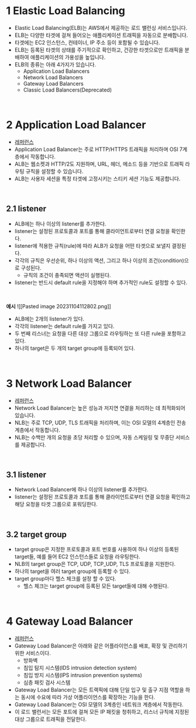 # 1 Elastic Load Balancing

- Elastic Load Balancing(ELB)는 AWS에서 제공하는 로드 밸런싱 서비스입니다.
- ELB는 다양한 타겟에 걸쳐 들어오는 애플리케이션 트래픽을 자동으로 분배합니다.
- 타겟에는 EC2 인스턴스, 컨테이너, IP 주소 등이 포함될 수 있습니다.
- ELB는 등록된 타겟의 상태를 주기적으로 확인하고, 건강한 타겟으로만 트래픽을 분배하여 애플리케이션의 가용성을 높입니다.
- ELB의 종류는 아래 4가지가 있습니다.
	- Application Load Balancers
	- Network Load Balancers
	- Gateway Load Balancers
	- Classic Load Balancers(Deprecated)

<br>

# 2 Application Load Balancer

 * [레퍼런스](https://docs.aws.amazon.com/elasticloadbalancing/latest/application/introduction.html)
 * Application Load Balancer는 주로 HTTP/HTTPS 트래픽을 처리하며 OSI 7계층에서 작동합니다.
 * ALB는 웹소켓과 HTTP/2도 지원하며, URL, 헤더, 메소드 등을 기반으로 트래픽 라우팅 규칙을 설정할 수 있습니다.
 * ALB는 사용자 세션을 특정 타겟에 고정시키는 스티키 세션 기능도 제공합니다.

<br>

## 2.1 listener

 * ALB에는 하나 이상의 listener를 추가한다.
 * listener는 설정된 프로토콜과 포트를 통해 클라이언트로부터 연결 요청을 확인한다.
 * listener에 적용한 규칙(rule)에 따라 ALB가 요청을 어떤 타겟으로 보낼지 결정된다.
 * 각각의 규칙은 우선순위, 하나 이상의 액션, 그리고 하나 이상의 조건(condition)으로 구성된다.
	 * 규칙의 조건이 충족되면 액션이 실행된다.
 * listener는 반드시 default rule을 지정해야 하며 추가적인 rule도 설정할 수 있다.

<br>

**예시**
![[Pasted image 20231104112802.png]]

- ALB에는 2개의 listener가 있다.
- 각각의 listener는 default rule를 가지고 있다.
- 두 번째 리스너는 요청을 다른 대상 그룹으로 라우팅하는 또 다른 rule을 포함하고 있다.
- 하나의 target은 두 개의 target group에 등록되어 있다.

<br>

# 3 Network Load Balancer

* [레퍼런스](https://docs.aws.amazon.com/elasticloadbalancing/latest/network/introduction.html)
* Network Load Balancer는 높은 성능과 저지연 연결을 처리하는 데 최적화되어 있습니다. 
* NLB는 주로 TCP, UDP, TLS 트래픽을 처리하며, 이는 OSI 모델의 4계층인 전송 계층에서 작동합니다.
* NLB는 수백만 개의 요청을 초당 처리할 수 있으며, 자동 스케일링 및 무중단 서비스를 제공합니다.

<br>

## 3.1 listener

* Network Load Balancer에 하나 이상의 listener를 추가한다.
* listener는 설정된 프로토콜과 포트를 통해 클라이언트로부터 연결 요청을 확인하고 해당 요청을 타겟 그룹으로 포워딩한다.

<br>

## 3.2 target group

* target group은 지정한 프로토콜과 포트 번호를 사용하여 하나 이상의 등록된 target들, 예를 들어 EC2 인스턴스들로 요청을 라우팅한다.
* NLB의 target group은 TCP, UDP, TCP_UDP, TLS 프로토콜을 지원한다.
* 하나의 target을 여러 target group에 등록할 수 있다.
* target group마다 헬스 체크를 설정 할 수 있다.
	* 헬스 체크는 target group에 등록된 모든 target들에 대해 수행된다.

<br>

# 4 Gateway Load Balancer

- [레퍼런스](https://docs.aws.amazon.com/elasticloadbalancing/latest/gateway/introduction.html)
- Gateway Load Balancer은 아래와 같은 어플라이언스를 배포, 확장 및 관리하기 위한 서비스이다.
	- 방화벽
	- 침입 탐지 시스템(IDS intrusion detection system)
	- 침입 방지 시스템(IPS intrusion prevention systems)
	- 심층 패킷 검사 시스템
- Gateway Load Balancer는 모든 트랙픽에 대해 단일 입구 및 출구 지점 역할을 하는 동시에 수요에 따라 가상 어플라이언스를 확장하는 기능을 한다.
- Gateway Load Balancer는 OSI 모델의 3계층인 네트워크 계층에서 작동한다.
- 이 로드 밸런서는 모든 포트에 걸쳐 모든 IP 패킷을 청취하고, 리스너 규칙에 지정된 대상 그룹으로 트래픽을 전달한다.
